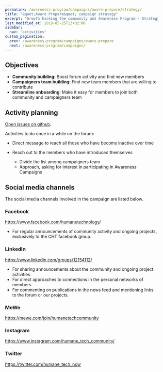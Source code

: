 ```yaml
---
permalink: /awareness-program/campaigns/aware-prepare/strategy/
title: "&quot;Aware Prepare&quot; campaign strategy"
excerpt: "Growth hacking the community and Awareness Program - Strategy."
last_modified_at: 2019-05-25T13+02:00
sidebar:
  nav: "activities"
custom_pagination:
  prev: /awareness-program/campaigns/aware-prepare
  next: /awareness-program/campaigns/
---
```


## Objectives

- **Community building**: Boost forum activity and find new members
- **Campaigners team building**: Find new team members that are willing to contribute
- **Streamline onboarding**: Make it easy for members to join both community and campaigners team

## Activity planning

[Open issues on github](https://github.com/humanetech-community/awareness-program/issues?utf8=%E2%9C%93&q=is%3Aissue++label%3Astrategy+).


Activities to do once in a while on the forum:

- Direct message to reach all those who have become inactive over time

- Reach out to the members who have introduced themselves
  - Divide the list among campaigners team
  - Approach, asking for interest in participating in Awareness Campaigns


## Social media channels

The social media channels involved in the campaign are listed below.

### Facebook

https://www.facebook.com/humanetechnology/

- For regular announcements of community activity and ongoing projects, exclusively to the CHT facebook group.

### LinkedIn

https://www.linkedin.com/groups/12154112/

- For sharing announcements about the community and ongoing project activities.
- For direct approaches to connections in the personal networks of members.
- For commenting on publications in the news feed and mentioning links to the forum or our projects.

### MeWe

https://mewe.com/join/humanetechcommunity

### Instagram

https://www.instagram.com/humane_tech_community/

### Twitter

https://twitter.com/humane_tech_now
